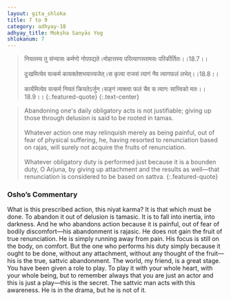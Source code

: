 ```yaml
---
layout: gita_shloka
title: 7 to 9
category: adhyay-18
adhyay_title: Mokṣha Sanyās Yog
shlokanum: 7
---
```


> नियतस्य तु संन्यासः कर्मणो नोपपद्यते।मोहात्तस्य परित्यागस्तामसः परिकीर्तितः।।18.7।।<br><br>दुःखमित्येव यत्कर्म कायक्लेशभयात्त्यजेत्।स कृत्वा राजसं त्यागं नैव त्यागफलं लभेत्।।18.8।।<br><br>कार्यमित्येव यत्कर्म नियतं क्रियतेऽर्जुन।सङ्गं त्यक्त्वा फलं चैव स त्यागः सात्त्विको मतः।।18.9।।
{:.featured-quote}
{:.text-center}

> Abandoning one's daily obligatory acts is not justifiable; giving up those through delusion is said to be rooted in tamas.<br><br>Whatever action one may relinquish merely as being painful, out of fear of physical suffering, he, having resorted to renunciation based on rajas, will surely not acquire the fruits of renunciation.<br><br>Whatever obligatory duty is performed just because it is a bounden duty, O Arjuna, by giving up attachment and the results as well—that renunciation is considered to be based on sattva.
{:.featured-quote}

### Osho’s Commentary
What is this prescribed action, this niyat karma? It is that which must be done. To abandon it out of delusion is tamasic. It is to fall into inertia, into darkness.
And he who abandons action because it is painful, out of fear of bodily discomfort—his abandonment is rajasic. He does not gain the fruit of true renunciation. He is simply running away from pain. His focus is still on the body, on comfort.
But the one who performs his duty simply because it ought to be done, without any attachment, without any thought of the fruit—his is the true, sattvic abandonment.
The world, my friend, is a great stage. You have been given a role to play. To play it with your whole heart, with your whole being, but to remember always that you are just an actor and this is just a play—this is the secret. The sattvic man acts with this awareness. He is in the drama, but he is not of it.

